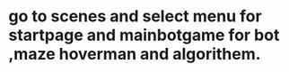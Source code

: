 # go to scenes and select menu for startpage and mainbotgame for bot ,maze hoverman and algorithem.
